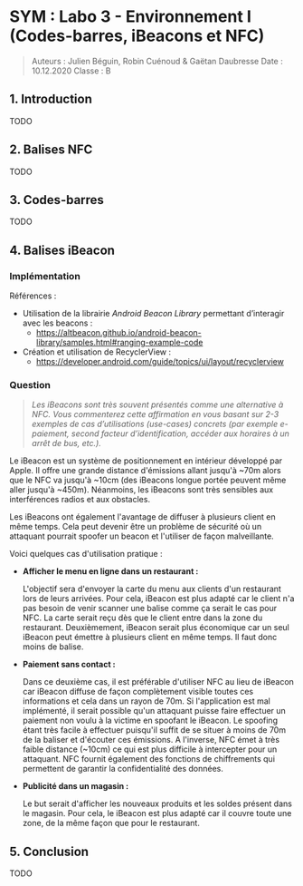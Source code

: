 # SYM : Labo 3 - Environnement I (Codes-barres, iBeacons et NFC)

> Auteurs : Julien Béguin, Robin Cuénoud & Gaëtan Daubresse
> Date : 10.12.2020
> Classe : B



## 1. Introduction

TODO

## 2. Balises NFC

TODO

## 3. Codes-barres

TODO

## 4. Balises iBeacon

### Implémentation

Références :

- Utilisation de la librairie *Android Beacon Library* permettant d’interagir avec les beacons : 
  - https://altbeacon.github.io/android-beacon-library/samples.html#ranging-example-code
- Création et utilisation de RecyclerView :
  - https://developer.android.com/guide/topics/ui/layout/recyclerview

### Question

> *Les iBeacons sont très souvent présentés comme une alternative à NFC. Vous commenterez cette affirmation en vous basant sur 2-3 exemples de cas d’utilisations (use-cases) concrets (par exemple e-paiement, second facteur d’identification, accéder aux horaires à un arrêt de bus, etc.).*

Le iBeacon est un système de positionnement en intérieur développé par Apple. Il offre une grande distance d'émissions allant jusqu'à ~70m alors que le NFC va jusqu'à ~10cm (des iBeacons longue portée peuvent même aller jusqu'à ~450m). Néanmoins, les iBeacons sont très sensibles aux interférences radios et aux obstacles.

Les iBeacons ont également l'avantage de diffuser à plusieurs client en même temps. Cela peut devenir être un problème de sécurité où un attaquant pourrait spoofer un beacon et l'utiliser de façon malveillante.

Voici quelques cas d'utilisation pratique :

- **Afficher le menu en ligne dans un restaurant :**

  L'objectif sera d'envoyer la carte du menu aux clients d'un restaurant lors de leurs arrivées. Pour cela, iBeacon est plus adapté car le client n'a pas besoin de venir scanner une balise comme ça serait le cas pour NFC. La carte serait reçu dès que le client entre dans la zone du restaurant. Deuxièmement, iBeacon serait plus économique car un seul iBeacon peut émettre à plusieurs client en même temps. Il faut donc moins de balise.

- **Paiement sans contact :**

  Dans ce deuxième cas, il est préférable d'utiliser NFC au lieu de iBeacon car iBeacon diffuse de façon complètement visible toutes ces informations et cela dans un rayon de 70m. Si l'application est mal implémenté, il serait possible qu'un attaquant puisse faire effectuer un paiement non voulu à la victime en spoofant le iBeacon. Le spoofing étant très facile à effectuer puisqu'il suffit de se situer à moins de 70m de la baliser et d'écouter ces émissions. A l'inverse, NFC émet à très faible distance (~10cm) ce qui est plus difficile à intercepter pour un attaquant. NFC fournit également des fonctions de chiffrements qui permettent de garantir la confidentialité des données.

- **Publicité dans un magasin :**

  Le but serait d'afficher les nouveaux produits et les soldes présent dans le magasin. Pour cela, le iBeacon est plus adapté car il couvre toute une zone, de la même façon que pour le restaurant.



## 5. Conclusion

TODO
